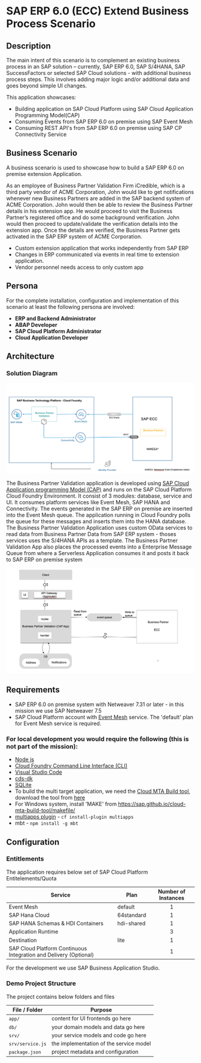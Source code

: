 # SAP ERP 6.0 (ECC) Extend Business Process Scenario

## Description
The main intent of this scenario is to complement an existing business process in an SAP solution – currently, SAP ERP 6.0, SAP S/4HANA, SAP SuccessFactors or selected SAP Cloud solutions - with additional business process steps. This involves adding major logic and/or additional data and goes beyond simple UI changes.

This application showcases:

- Building application on SAP Cloud Platform using SAP Cloud Application Programming Model(CAP)
- Consuming Events from SAP ERP 6.0 on premise using SAP Event Mesh
- Consuming REST API's from SAP ERP 6.0 on premise using SAP CP Connectivity Service


## Business Scenario

A business scenario is used to showcase how to build a SAP ERP 6.0 on premise extension Application.

As an employee of Business Partner Validation Firm iCredible, which is a third party vendor of ACME Corporation, John would like to get notifications whenever new Business Partners are added in the SAP backend system of ACME Corporation. John would then be able to review the Business Partner details in his extension app. He would proceed to visit the Business Partner’s registered office and do some background verification. John would then proceed to update/validate the verification details into the extension app. Once the details are verified, the Business Partner gets activated in the SAP ERP system of ACME Corporation.

- Custom extension application that works independently from SAP ERP​
- Changes in ERP communicated via events in real time to extension application.​
- Vendor personnel needs access to only custom app

## Persona
For the complete installation, configuration and implementation of this scenario at least the following persona are involved:

* **ERP and Backend Administrator**
* **ABAP Developer**
* **SAP Cloud Platform Administrator**
* **Cloud Application Developer**

## Architecture

### Solution Diagram

  ![solution diagram](./images/solution-diagram.png)

The Business Partner Validation application is developed using [SAP Cloud Application programming Model (CAP)](https://cap.cloud.sap/docs/) and runs on the SAP Cloud Platform Cloud Foundry Environment. It consist of 3 modules: database, service and UI. It consumes platform services like Event Mesh, SAP HANA and Connectivity. The events generated in the SAP ERP on premise are inserted into the Event Mesh queue. The application running in Cloud Foundry polls the queue for these messages and inserts them into the HANA database. The Business Partner Validation Application uses custom OData services to read data from Business Partner Data from SAP ERP system - thoses services uses the S/4HANA APIs as a template. The Business Partner Validation App also places the processed events into a Enterprise Message Queue from where a Serverless Application consumes it and posts it back to SAP ERP on premise system


   ![solution diagram](./images/TAM-diagram.png)


## Requirements
* SAP ERP 6.0 on premise system with Netweaver 7.31 or later  - in this mission we use SAP Netweaver 7.5
* SAP Cloud Platform account with [Event Mesh](https://help.sap.com/viewer/product/SAP_ENTERPRISE_MESSAGING/Cloud/en-US) service. The 'default' plan for Event Mesh service is required.

### For local development you would require the following (this is not part of the mission):
* [Node js](https://nodejs.org/en/download/)
* [Cloud Foundry Command Line Interface (CLI)](https://github.com/cloudfoundry/cli#downloads)
* [Visual Studio Code](https://cap.cloud.sap/docs/get-started/in-vscode)
* [cds-dk](https://cap.cloud.sap/docs/get-started/)
* [SQLite ](https://sqlite.org/download.html)
* To build the multi target application, we need the [Cloud MTA Build tool](https://sap.github.io/cloud-mta-build-tool/), download the tool from [here](https://sap.github.io/cloud-mta-build-tool/download/)
* For Windows system, install 'MAKE' from https://sap.github.io/cloud-mta-build-tool/makefile/   
* [multiapps plugin](https://github.com/cloudfoundry-incubator/multiapps-cli-plugin) - `cf install-plugin multiapps`  
*  mbt -  `npm install -g mbt`

## Configuration

### Entitlements

The application requires below set of SAP Cloud Platform Entitelements/Quota

| Service                           | Plan       | Number of Instances |
|-----------------------------------|------------|:-------------------:|
| Event Mesh                        | default    |          1          |
| SAP Hana Cloud                    | 64standard |          1          |
| SAP HANA Schemas & HDI Containers | hdi-shared |          1          |
| Application Runtime               |            |          3          |
| Destination                       | lite       |          1          |
| SAP Cloud Platform Continuous Integration and Delivery (Optional)|            |          1          |


For the development we use SAP Business Application Studio.

### Demo Project Structure

The project contains below folders and files

File / Folder | Purpose
---------|----------
`app/` | content for UI frontends go here
`db/` | your domain models and data go here
`srv/` | your service models and code go here
`srv/service.js` | the implementation of the service model
`package.json` | project metadata and configuration







